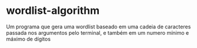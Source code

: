 # wordlist-algorithm
Um programa que gera uma wordlist baseado em uma cadeia de caracteres passada nos argumentos pelo terminal, e também em um numero mínimo e máximo de dígitos
